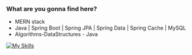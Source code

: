 ### What are you gonna find here?

- MERN stack
- Java | Spring Boot | Spring JPA | Spring Data | Spring Cache | MySQL
- Algorithms-DataStructures - Java

[![My Skills](https://skillicons.dev/icons?i=java,spring,mysql,py,cs,mongodb,express,react,nodejs,js,html,bootstrap,css)](https://skillicons.dev)


<!--
**cucabel/cucabel** is a ✨ _special_ ✨ repository because its `README.md` (this file) appears on your GitHub profile.

Here are some ideas to get you started:

- 🔭 I’m currently working on ...
- 🌱 I’m currently learning ...
- 👯 I’m looking to collaborate on ...
- 🤔 I’m looking for help with ...
- 💬 Ask me about ...
- 📫 How to reach me: ...
- 😄 Pronouns: ...
- ⚡ Fun fact: ...
-->
